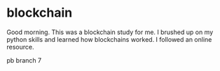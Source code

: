 # blockchain
  
Good morning.  This was a blockchain study for me.  I brushed up on my python skills and learned how blockchains worked.  I followed an online resource.  

pb branch 7

